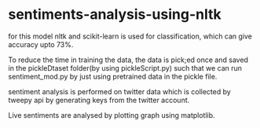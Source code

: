 # sentiments-analysis-using-nltk

for this model nltk and scikit-learn is used for classification, which can give accuracy upto 73%. 

To reduce the time in training the data, the data is pick;ed once and saved in the pickleDtaset folder(by using pickleScript.py) such that we can run sentiment_mod.py by just using pretrained data in the pickle file.

sentiment analysis is performed on twitter data which is collected by tweepy api by generating keys from the twitter account.

Live sentiments are analysed by plotting graph using matplotlib.



